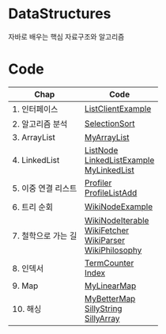 # DataStructures
자바로 배우는 핵심 자료구조와 알고리즘

# Code
| Chap | Code |
| --- | --- |
| 1. 인터페이스 | [ListClientExample](https://github.com/Mangjun/DataStructures/blob/main/Code/src/solution/ListClientExample.java) |
| 2. 알고리즘 분석 | [SelectionSort](https://github.com/Mangjun/DataStructures/blob/main/Code/src/solution/SelectionSort.java) |
| 3. ArrayList | [MyArrayList](https://github.com/Mangjun/DataStructures/blob/main/Code/src/solution/MyArrayList.java) |
| 4. LinkedList | [ListNode](https://github.com/Mangjun/DataStructures/blob/main/Code/src/solution/ListNode.java)<br>[LinkedListExample](https://github.com/Mangjun/DataStructures/blob/main/Code/src/solution/LinkedListExample.java)<br>[MyLinkedList](https://github.com/Mangjun/DataStructures/blob/main/Code/src/solution/MyLinkedList.java) |
| 5. 이중 연결 리스트 | [Profiler](https://github.com/Mangjun/DataStructures/blob/main/Code/src/solution/Profiler.java)<br>[ProfileListAdd](https://github.com/Mangjun/DataStructures/blob/main/Code/src/solution/ProfileListAdd.java) |
| 6. 트리 순회 | [WikiNodeExample](https://github.com/Mangjun/DataStructures/blob/main/Code/src/solution/WikiNodeExample.java) |
| 7. 철학으로 가는 길 | [WikiNodeIterable](https://github.com/Mangjun/DataStructures/blob/main/Code/src/solution/WikiNodeIterable.java)<br>[WikiFetcher](https://github.com/Mangjun/DataStructures/blob/main/Code/src/solution/WikiFetcher.java)<br>[WikiParser](https://github.com/Mangjun/DataStructures/blob/main/Code/src/solution/WikiParser.java)<br>[WikiPhilosophy](https://github.com/Mangjun/DataStructures/blob/main/Code/src/solution/WikiPhilosophy.java) |
| 8. 인덱서 | [TermCounter](https://github.com/Mangjun/DataStructures/blob/main/Code/src/solution/TermCounter.java)<br>[Index](https://github.com/Mangjun/DataStructures/blob/main/Code/src/solution/Index.java) |
| 9. Map | [MyLinearMap](https://github.com/Mangjun/DataStructures/blob/main/Code/src/solution/MyLinearMap.java) |
| 10. 해싱 | [MyBetterMap](https://github.com/Mangjun/DataStructures/blob/main/Code/src/solution/MyBetterMap.java)<br>[SillyString](https://github.com/Mangjun/DataStructures/blob/main/Code/src/solution/SillyString.java)<br>[SillyArray](https://github.com/Mangjun/DataStructures/blob/main/Code/src/solution/SillyArray.java) |